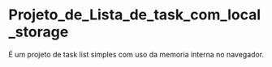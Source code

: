 # Projeto_de_Lista_de_task_com_local_storage
É um projeto de task list simples com uso da memoria interna no navegador.
